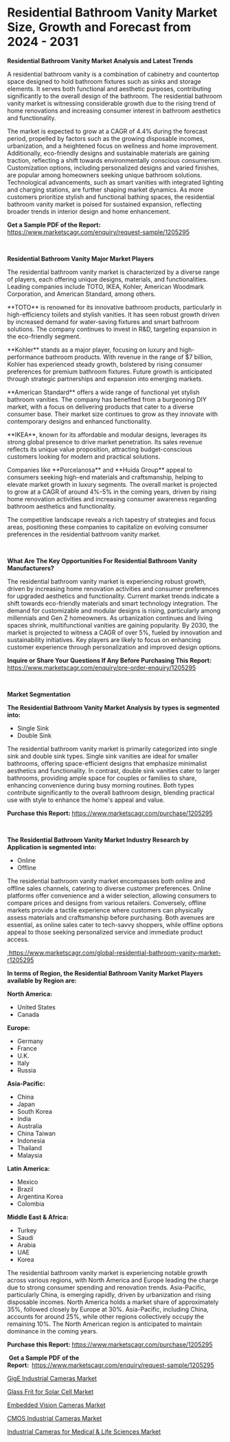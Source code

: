 <p><h1>Residential Bathroom Vanity Market Size, Growth and Forecast from 2024 - 2031</h1></p><p><strong>Residential Bathroom Vanity Market Analysis and Latest Trends</strong></p>
<p><p>A residential bathroom vanity is a combination of cabinetry and countertop space designed to hold bathroom fixtures such as sinks and storage elements. It serves both functional and aesthetic purposes, contributing significantly to the overall design of the bathroom. The residential bathroom vanity market is witnessing considerable growth due to the rising trend of home renovations and increasing consumer interest in bathroom aesthetics and functionality.</p><p>The market is expected to grow at a CAGR of 4.4% during the forecast period, propelled by factors such as the growing disposable incomes, urbanization, and a heightened focus on wellness and home improvement. Additionally, eco-friendly designs and sustainable materials are gaining traction, reflecting a shift towards environmentally conscious consumerism. Customization options, including personalized designs and varied finishes, are popular among homeowners seeking unique bathroom solutions. Technological advancements, such as smart vanities with integrated lighting and charging stations, are further shaping market dynamics. As more customers prioritize stylish and functional bathing spaces, the residential bathroom vanity market is poised for sustained expansion, reflecting broader trends in interior design and home enhancement.</p></p>
<p><strong>Get a Sample PDF of the Report:&nbsp;</strong> <a href="https://www.marketscagr.com/enquiry/request-sample/1205295?utm_campaign=1615&utm_medium=2&utm_source=Github&utm_content=ia&utm_term=16102024&utm_id=residential-bathroom-vanity">https://www.marketscagr.com/enquiry/request-sample/1205295</a></p>
<p>&nbsp;</p>
<p><strong>Residential Bathroom Vanity Major Market Players</strong></p>
<p><p>The residential bathroom vanity market is characterized by a diverse range of players, each offering unique designs, materials, and functionalities. Leading companies include TOTO, IKEA, Kohler, American Woodmark Corporation, and American Standard, among others.</p><p>**TOTO** is renowned for its innovative bathroom products, particularly in high-efficiency toilets and stylish vanities. It has seen robust growth driven by increased demand for water-saving fixtures and smart bathroom solutions. The company continues to invest in R&D, targeting expansion in the eco-friendly segment.</p><p>**Kohler** stands as a major player, focusing on luxury and high-performance bathroom products. With revenue in the range of $7 billion, Kohler has experienced steady growth, bolstered by rising consumer preferences for premium bathroom fixtures. Future growth is anticipated through strategic partnerships and expansion into emerging markets.</p><p>**American Standard** offers a wide range of functional yet stylish bathroom vanities. The company has benefited from a burgeoning DIY market, with a focus on delivering products that cater to a diverse consumer base. Their market size continues to grow as they innovate with contemporary designs and enhanced functionality.</p><p>**IKEA**, known for its affordable and modular designs, leverages its strong global presence to drive market penetration. Its sales revenue reflects its unique value proposition, attracting budget-conscious customers looking for modern and practical solutions.</p><p>Companies like **Porcelanosa** and **Huida Group** appeal to consumers seeking high-end materials and craftsmanship, helping to elevate market growth in luxury segments. The overall market is projected to grow at a CAGR of around 4%-5% in the coming years, driven by rising home renovation activities and increasing consumer awareness regarding bathroom aesthetics and functionality.</p><p>The competitive landscape reveals a rich tapestry of strategies and focus areas, positioning these companies to capitalize on evolving consumer preferences in the residential bathroom vanity market.</p></p>
<p>&nbsp;</p>
<p><strong>What Are The Key Opportunities For Residential Bathroom Vanity Manufacturers?</strong></p>
<p><p>The residential bathroom vanity market is experiencing robust growth, driven by increasing home renovation activities and consumer preferences for upgraded aesthetics and functionality. Current market trends indicate a shift towards eco-friendly materials and smart technology integration. The demand for customizable and modular designs is rising, particularly among millennials and Gen Z homeowners. As urbanization continues and living spaces shrink, multifunctional vanities are gaining popularity. By 2030, the market is projected to witness a CAGR of over 5%, fueled by innovation and sustainability initiatives. Key players are likely to focus on enhancing customer experience through personalization and improved design options.</p></p>
<p><strong>Inquire or Share Your Questions If Any Before Purchasing This Report:</strong> <a href="https://www.marketscagr.com/enquiry/pre-order-enquiry/1205295?utm_campaign=1615&utm_medium=2&utm_source=Github&utm_content=ia&utm_term=16102024&utm_id=residential-bathroom-vanity">https://www.marketscagr.com/enquiry/pre-order-enquiry/1205295</a></p>
<p>&nbsp;</p>
<p><strong>Market Segmentation</strong></p>
<p><strong>The Residential Bathroom Vanity Market Analysis by types is segmented into:</strong></p>
<p><ul><li>Single Sink</li><li>Double Sink</li></ul></p>
<p><p>The residential bathroom vanity market is primarily categorized into single sink and double sink types. Single sink vanities are ideal for smaller bathrooms, offering space-efficient designs that emphasize minimalist aesthetics and functionality. In contrast, double sink vanities cater to larger bathrooms, providing ample space for couples or families to share, enhancing convenience during busy morning routines. Both types contribute significantly to the overall bathroom design, blending practical use with style to enhance the home's appeal and value.</p></p>
<p><strong>Purchase this Report:&nbsp;</strong><a href="https://www.marketscagr.com/purchase/1205295?utm_campaign=1615&utm_medium=2&utm_source=Github&utm_content=ia&utm_term=16102024&utm_id=residential-bathroom-vanity">https://www.marketscagr.com/purchase/1205295</a></p>
<p>&nbsp;</p>
<p><strong>The Residential Bathroom Vanity Market Industry Research by Application is segmented into:</strong></p>
<p><ul><li>Online</li><li>Offline</li></ul></p>
<p><p>The residential bathroom vanity market encompasses both online and offline sales channels, catering to diverse customer preferences. Online platforms offer convenience and a wider selection, allowing consumers to compare prices and designs from various retailers. Conversely, offline markets provide a tactile experience where customers can physically assess materials and craftsmanship before purchasing. Both avenues are essential, as online sales cater to tech-savvy shoppers, while offline options appeal to those seeking personalized service and immediate product access.</p></p>
<p><a href="https://www.marketscagr.com/global-residential-bathroom-vanity-market-r1205295?utm_campaign=1615&utm_medium=2&utm_source=Github&utm_content=ia&utm_term=16102024&utm_id=residential-bathroom-vanity">&nbsp;https://www.marketscagr.com/global-residential-bathroom-vanity-market-r1205295</a></p>
<p><strong>In terms of Region, the Residential Bathroom Vanity Market Players available by Region are:</strong></p>
<p>
    <p> <strong> North America: </strong>
        <ul>
            <li>United States</li>
            <li>Canada</li>
        </ul>
        </p> 
    <p> <strong> Europe: </strong>
        <ul>
            <li>Germany</li>
            <li>France</li>
            <li>U.K.</li>
            <li>Italy</li>
            <li>Russia</li>
        </ul>
        </p> 
    <p> <strong> Asia-Pacific: </strong>
        <ul>
            <li>China</li>
            <li>Japan</li>
            <li>South Korea</li>
            <li>India</li>
            <li>Australia</li>
            <li>China Taiwan</li>
            <li>Indonesia</li>
            <li>Thailand</li>
            <li>Malaysia</li>
        </ul>
        </p> 
    <p> <strong> Latin America: </strong>
        <ul>
            <li>Mexico</li>
            <li>Brazil</li>
            <li>Argentina Korea</li>
            <li>Colombia</li>
        </ul>
        </p> 
    <p> <strong> Middle East & Africa: </strong>
        <ul>
            <li>Turkey</li>
            <li>Saudi</li>
            <li>Arabia</li>
            <li>UAE</li>
            <li>Korea</li>
        </ul>
    </p>
    </p>
<p><p>The residential bathroom vanity market is experiencing notable growth across various regions, with North America and Europe leading the charge due to strong consumer spending and renovation trends. Asia-Pacific, particularly China, is emerging rapidly, driven by urbanization and rising disposable incomes. North America holds a market share of approximately 35%, followed closely by Europe at 30%. Asia-Pacific, including China, accounts for around 25%, while other regions collectively occupy the remaining 10%. The North American region is anticipated to maintain dominance in the coming years.</p></p>
<p><strong>Purchase this Report: </strong><a href="https://www.marketscagr.com/purchase/1205295?utm_campaign=1615&utm_medium=2&utm_source=Github&utm_content=ia&utm_term=16102024&utm_id=residential-bathroom-vanity">https://www.marketscagr.com/purchase/1205295</a></p>
<p>&nbsp;<strong>Get a Sample PDF of the Report:&nbsp;&nbsp;</strong><a href="https://www.marketscagr.com/enquiry/request-sample/1205295?utm_campaign=1615&utm_medium=2&utm_source=Github&utm_content=ia&utm_term=16102024&utm_id=residential-bathroom-vanity">https://www.marketscagr.com/enquiry/request-sample/1205295</a></p>
<p><strong></strong></p>
<p><p><a href="https://www.linkedin.com/pulse/gige-industrial-cameras-market-forecast-global-trends-analysis-ybtdc?trk=public_post_embed_feed-article-content&utm_campaign=1615&utm_medium=2&utm_source=Github&utm_content=ia&utm_term=16102024&utm_id=residential-bathroom-vanity">GigE Industrial Cameras Market</a></p><p><a href="https://www.linkedin.com/pulse/future-glass-frit-solar-cell-market-global-forecast-trends-xn7kc?utm_campaign=1615&utm_medium=2&utm_source=Github&utm_content=ia&utm_term=16102024&utm_id=residential-bathroom-vanity">Glass Frit for Solar Cell Market</a></p><p><a href="https://www.linkedin.com/pulse/key-drivers-embedded-vision-cameras-market-trends-future-outlook-e3fhc?trk=public_post_embed_feed-article-content&utm_campaign=1615&utm_medium=2&utm_source=Github&utm_content=ia&utm_term=16102024&utm_id=residential-bathroom-vanity">Embedded Vision Cameras Market</a></p><p><a href="https://www.linkedin.com/pulse/cmos-industrial-cameras-market-outlook-share-analysis-growth-r1gzc?trk=public_post_embed_feed-article-content&utm_campaign=1615&utm_medium=2&utm_source=Github&utm_content=ia&utm_term=16102024&utm_id=residential-bathroom-vanity">CMOS Industrial Cameras Market</a></p><p><a href="https://www.linkedin.com/pulse/insights-industrial-cameras-medical-life-sciences-market-players-bepgc?trk=public_post_embed_feed-article-content&utm_campaign=1615&utm_medium=2&utm_source=Github&utm_content=ia&utm_term=16102024&utm_id=residential-bathroom-vanity">Industrial Cameras for Medical & Life Sciences Market</a></p></p>